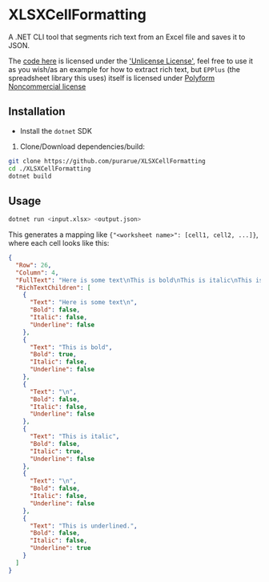 # XLSXCellFormatting

A .NET CLI tool that segments rich text from an Excel file and saves it to JSON.

The [code here](./Program.cs) is licensed under the ['Unlicense License'](./LICENSE), feel free to use it as you wish/as an example for how to extract rich text, but `EPPlus` (the spreadsheet library this uses) itself is licensed under [Polyform Noncommercial license](https://www.epplussoftware.com/en/LicenseOverview/)

## Installation

- Install the `dotnet` SDK

1. Clone/Download dependencies/build:

```sh
git clone https://github.com/purarue/XLSXCellFormatting
cd ./XLSXCellFormatting
dotnet build
```

## Usage

```sh
dotnet run <input.xlsx> <output.json>
```

This generates a mapping like `{"<worksheet name>": [cell1, cell2, ...]}`, where each cell looks like this:

```json
{
  "Row": 26,
  "Column": 4,
  "FullText": "Here is some text\nThis is bold\nThis is italic\nThis is underlined.",
  "RichTextChildren": [
    {
      "Text": "Here is some text\n",
      "Bold": false,
      "Italic": false,
      "Underline": false
    },
    {
      "Text": "This is bold",
      "Bold": true,
      "Italic": false,
      "Underline": false
    },
    {
      "Text": "\n",
      "Bold": false,
      "Italic": false,
      "Underline": false
    },
    {
      "Text": "This is italic",
      "Bold": false,
      "Italic": true,
      "Underline": false
    },
    {
      "Text": "\n",
      "Bold": false,
      "Italic": false,
      "Underline": false
    },
    {
      "Text": "This is underlined.",
      "Bold": false,
      "Italic": false,
      "Underline": true
    }
  ]
}
```
